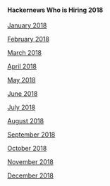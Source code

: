 #### Hackernews Who is Hiring 2018

[January 2018](https://news.ycombinator.com/item?id=16052538)

[February 2018](https://news.ycombinator.com/item?id=16282819)

[March 2018](https://news.ycombinator.com/item?id=16492994)

[April 2018](https://news.ycombinator.com/item?id=16735011)

[May 2018](https://news.ycombinator.com/item?id=16967543)

[June 2018](https://news.ycombinator.com/item?id=17205865)

[July 2018](https://news.ycombinator.com/item?id=17442187)

[August 2018](https://news.ycombinator.com/item?id=17663077)

[September 2018](https://news.ycombinator.com/item?id=17902901)

[October 2018](https://news.ycombinator.com/item?id=18113144)

[November 2018]()

[December 2018]()
